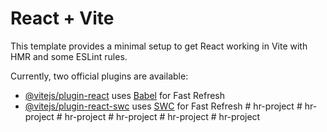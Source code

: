 # React + Vite

This template provides a minimal setup to get React working in Vite with HMR and some ESLint rules.

Currently, two official plugins are available:

- [@vitejs/plugin-react](https://github.com/vitejs/vite-plugin-react/blob/main/packages/plugin-react/README.md) uses [Babel](https://babeljs.io/) for Fast Refresh
- [@vitejs/plugin-react-swc](https://github.com/vitejs/vite-plugin-react-swc) uses [SWC](https://swc.rs/) for Fast Refresh
#   h r - p r o j e c t  
 #   h r - p r o j e c t  
 #   h r - p r o j e c t  
 #   h r - p r o j e c t  
 #   h r - p r o j e c t  
 #   h r - p r o j e c t  
 